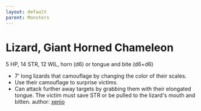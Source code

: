 ```yaml
---
layout: default
parent: Monsters
---
```

# Lizard, Giant Horned Chameleon
5 HP, 14 STR, 12 WIL, horn (d6) or tongue and bite (d6+d6)
- 7' long lizards that camouflage by changing the color of their scales.
- Use their camouflage to surprise victims.
- Can attack further away targets by grabbing them with their elongated tongue. The victim must save STR or be pulled to the lizard's mouth and bitten.
author: [xenio](https://xenioinabottle.blogspot.com/2021/03/classic-monsters-for-cairnito-part-2.html)
